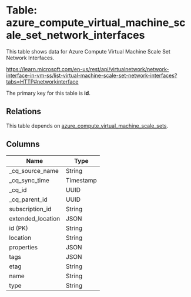 # Table: azure_compute_virtual_machine_scale_set_network_interfaces

This table shows data for Azure Compute Virtual Machine Scale Set Network Interfaces.

https://learn.microsoft.com/en-us/rest/api/virtualnetwork/network-interface-in-vm-ss/list-virtual-machine-scale-set-network-interfaces?tabs=HTTP#networkinterface

The primary key for this table is **id**.

## Relations

This table depends on [azure_compute_virtual_machine_scale_sets](azure_compute_virtual_machine_scale_sets).

## Columns

| Name          | Type          |
| ------------- | ------------- |
|_cq_source_name|String|
|_cq_sync_time|Timestamp|
|_cq_id|UUID|
|_cq_parent_id|UUID|
|subscription_id|String|
|extended_location|JSON|
|id (PK)|String|
|location|String|
|properties|JSON|
|tags|JSON|
|etag|String|
|name|String|
|type|String|